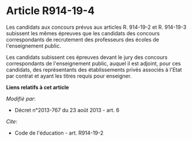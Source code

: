 # Article R914-19-4

Les candidats aux concours prévus aux articles R. 914-19-2 et R. 914-19-3 subissent les mêmes épreuves que les candidats des
concours correspondants de recrutement des professeurs des écoles de l'enseignement public. 

Les candidats subissent ces épreuves devant le jury des concours correspondants de l'enseignement public, auquel il est
adjoint, pour ces candidats, des représentants des établissements privés associés à l'Etat par contrat et ayant les titres
requis pour enseigner.

**Liens relatifs à cet article**

_Modifié par_:

  - Décret n°2013-767 du 23 août 2013 - art. 6

_Cite_:

  - Code de l'éducation - art. R914-19-2
